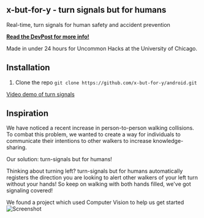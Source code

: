 ## x-but-for-y - turn signals but for humans

Real-time, turn signals for human safety and accident prevention

[**Read the DevPost for more info!**](https://devpost.com/software/x-but-for-y)

Made in under 24 hours for Uncommon Hacks at the University of Chicago.

## Installation

1. Clone the repo `git clone https://github.com/x-but-for-y/android.git`

[Video demo of turn signals](link_here)

## Inspiration

We have noticed a recent increase in person-to-person walking collisions.
To combat this problem, we wanted to create a way for individuals to communicate
their intentions to other walkers to increase knowledge-sharing.

Our solution: turn-signals but for humans!

Thinking about turning left? turn-signals but for humans automatically registers
 the direction you are looking to alert other walkers of your left turn without your hands!
 So keep on walking with both hands filled, we've got signaling covered!

 We found a project which used Computer Vision to help us get started
 ![Screenshot](http://romanhosek.cz/wp-content/uploads/2013/01/device-2013-01-20-185851.png)
